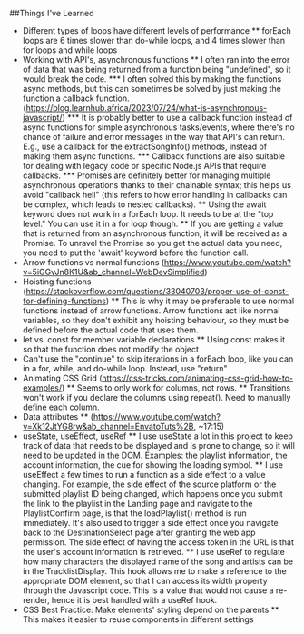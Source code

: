 ##Things I've Learned
* Different types of loops have different levels of performance
** forEach loops are 6 times slower than do-while loops, and 4 times slower than for loops and while loops
* Working with API's, asynchronous functions
** I often ran into the error of data that was being returned from a function being "undefined", so it would break the code. 
*** I often solved this by making the functions async methods, but this can sometimes be solved by just making the function a callback function. (https://blog.learnhub.africa/2023/07/24/what-is-asynchronous-javascript/) 
*** It is probably better to use a callback function instead of async functions for simple asynchronous tasks/events, where there's no chance of failure and error messages in the way that API's can return. E.g., use a callback for the extractSongInfo() methods, instead of making them async functions.
*** Callback functions are also suitable for dealing with legacy code or specific Node.js APIs that require callbacks.
*** Promises are definitely better for managing multiple asynchronous operations thanks to their chainable syntax; this helps us avoid "callback hell" (this refers to how error handling in callbacks can be complex, which leads to nested callbacks).
** Using the await keyword does not work in a forEach loop. It needs to be at the "top level." You can use it in a for loop though.
** If you are getting a value that is returned from an asynchronous function, it will be received as a Promise. To unravel the Promise so you get the actual data you need, you need to put the 'await' keyword before the function call. 
* Arrow functions vs normal functions (https://www.youtube.com/watch?v=5iGGvJn8K1U&ab_channel=WebDevSimplified)
* Hoisting functions (https://stackoverflow.com/questions/33040703/proper-use-of-const-for-defining-functions)
** This is why it may be preferable to use normal functions instead of arrow functions. Arrow functions act like normal variables, so they don't exhibit any hoisting behaviour, so they must be defined before the actual code that uses them.
* let vs. const for member variable declarations
** Using const makes it so that the function does not modify the object 
* Can't use the "continue" to skip iterations in a forEach loop, like you can in a for, while, and do-while loop. Instead, use "return"
* Animating CSS Grid (https://css-tricks.com/animating-css-grid-how-to-examples/)
** Seems to only work for columns, not rows.
** Transitions won't work if you declare the columns using repeat(). Need to manually define each column.  
* Data attributes
** (https://www.youtube.com/watch?v=Xk12JtYG8rw&ab_channel=EnvatoTuts%2B, ~17:15)
* useState, useEffect, useRef
** I use useState a lot in this project to keep track of data that needs to be displayed and is prone to change, so it will need to be updated in the DOM. Examples: the playlist information, the account information, the cue for showing the loading symbol. 
** I use useEffect a few times to run a function as a side effect to a value changing. For example, the side effect of the source platform or the submitted playlist ID being changed, which happens once you submit the link to the playlist in the Landing page and navigate to the PlaylistConfirm page, is that the loadPlaylist() method is run immediately. It's also used to trigger a side effect once you navigate back to the DestinationSelect page after granting the web app permission. The side effect of having the access token in the URL is that the user's account information is retrieved.
** I use useRef to regulate how many characters the displayed name of the song and artists can be in the TracklistDisplay. This hook allows me to make a reference to the appropriate DOM element, so that I can access its width property through the Javascript code. This is a value that would not cause a re-render, hence it is best handled with a useRef hook.
* CSS Best Practice: Make elements' styling depend on the parents
** This makes it easier to reuse components in different settings

